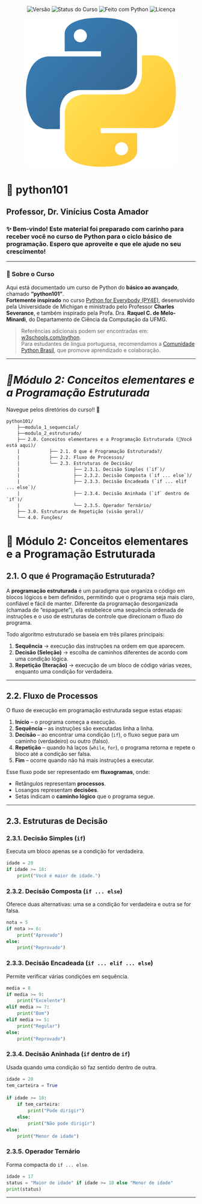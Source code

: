 <p align="center">
  <img src="https://img.shields.io/badge/versão-1.0-blue" alt="Versão">
  <img src="https://img.shields.io/badge/status-em%20desenvolvimento-yellow" alt="Status do Curso">
  <img src="https://img.shields.io/badge/feito%20com-Python%203.x-blue?logo=python&logoColor=white" alt="Feito com Python">
  <img src="https://img.shields.io/badge/licença-MIT-green" alt="Licença">
</p>

<p align="center">
  <img src="assets/banner_python101.png" width="400" alt="Python101 Logo">
</p>

# 🐍 python101
## Professor, Dr. Vinícius Costa Amador 
### ✨ Bem-vindo! Este material foi preparado com carinho para receber você no curso de Python para o ciclo básico de programação. Espero que aproveite e que ele ajude no seu crescimento! 
---
### 📍 Sobre o Curso
Aqui está documentado um curso de Python do **básico ao avançado**, chamado **“python101”**.  
**Fortemente inspirado** no curso [Python for Everybody (PY4E)](https://www.py4e.com/), desenvolvido pela Universidade de Michigan e ministrado pelo Professor **Charles Severance**, e também inspirado pela Profa. Dra. **Raquel C. de Melo-Minardi**, do Departamento de Ciência da Computação da UFMG.  

> Referências adicionais podem ser encontradas em: [w3schools.com/python](https://www.w3schools.com/python/default.asp).  
Para estudantes de língua portuguesa, recomendamos a [Comunidade Python Brasil](https://python.org.br/), que promove aprendizado e colaboração.
---
# *📘Módulo 2: Conceitos elementares e a Programação Estruturada*
Navegue pelos diretórios do curso!! 📍
```
python101/
    ├──modulo_1_sequencial/
    ├──modulo_2_estruturado/
    ├── 2.0. Conceitos elementares e a Programação Estruturada (📍Você está aqui)/
    |           ├── 2.1. O que é Programação Estruturada?/
    |           ├── 2.2. Fluxo de Processos/
    |           └── 2.3. Estruturas de Decisão/
    |                    ├── 2.3.1. Decisão Simples (`if`)/
    |                    ├── 2.3.2. Decisão Composta (`if ... else`)/
    |                    ├── 2.3.3. Decisão Encadeada (`if ... elif ... else`)/
    |                    ├── 2.3.4. Decisão Aninhada (`if` dentro de `if`)/ 
    |                    └── 2.3.5. Operador Ternário/
    ├── 3.0. Estruturas de Repetição (visão geral)/
    └── 4.0. Funções/
```
# 📘 Módulo 2: Conceitos elementares e a Programação Estruturada  

## 2.1. O que é Programação Estruturada?  
A **programação estruturada** é um paradigma que organiza o código em blocos lógicos e bem definidos, permitindo que o programa seja mais claro, confiável e fácil de manter. Diferente da programação desorganizada (chamada de “espaguete”), ela estabelece uma sequência ordenada de instruções e o uso de estruturas de controle que direcionam o fluxo do programa.  

Todo algoritmo estruturado se baseia em três pilares principais:  
1. **Sequência** → execução das instruções na ordem em que aparecem.  
2. **Decisão (Seleção)** → escolha de caminhos diferentes de acordo com uma condição lógica.  
3. **Repetição (Iteração)** → execução de um bloco de código várias vezes, enquanto uma condição for verdadeira.  
---
## 2.2. Fluxo de Processos  
O fluxo de execução em programação estruturada segue estas etapas:  

1. **Início** – o programa começa a execução.  
2. **Sequência** – as instruções são executadas linha a linha.  
3. **Decisão** – ao encontrar uma condição (`if`), o fluxo segue para um caminho (verdadeiro) ou outro (falso).  
4. **Repetição** – quando há laços (`while`, `for`), o programa retorna e repete o bloco até a condição ser falsa.  
5. **Fim** – ocorre quando não há mais instruções a executar.  

Esse fluxo pode ser representado em **fluxogramas**, onde:  
- Retângulos representam **processos**.  
- Losangos representam **decisões**.  
- Setas indicam o **caminho lógico** que o programa segue.  

---
## 2.3. Estruturas de Decisão  

### 2.3.1. Decisão Simples (`if`)  
Executa um bloco apenas se a condição for verdadeira.  
```python
idade = 20
if idade >= 18:
    print("Você é maior de idade.")
```

### 2.3.2. Decisão Composta (`if ... else`)  
Oferece duas alternativas: uma se a condição for verdadeira e outra se for falsa.  
```python
nota = 5
if nota >= 6:
    print("Aprovado")
else:
    print("Reprovado")
```

### 2.3.3. Decisão Encadeada (`if ... elif ... else`)  
Permite verificar várias condições em sequência.  
```python
media = 8
if media >= 9:
    print("Excelente")
elif media >= 7:
    print("Bom")
elif media >= 5:
    print("Regular")
else:
    print("Reprovado")
```

### 2.3.4. Decisão Aninhada (`if` dentro de `if`)  
Usada quando uma condição só faz sentido dentro de outra.  
```python
idade = 20
tem_carteira = True

if idade >= 18:
    if tem_carteira:
        print("Pode dirigir")
    else:
        print("Não pode dirigir")
else:
    print("Menor de idade")
```

### 2.3.5. Operador Ternário  
Forma compacta do `if ... else`.  
```python
idade = 17
status = "Maior de idade" if idade >= 18 else "Menor de idade"
print(status)
```
---